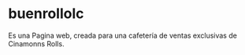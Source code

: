 # buenrollolc
Es una Pagina web, creada para una cafetería de ventas exclusivas de Cinamonns Rolls.
